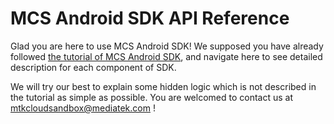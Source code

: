 # MCS Android SDK API Reference

Glad you are here to use MCS Android SDK! We supposed you have already followed [the tutorial of MCS Android SDK][sdk-tutorial], and navigate here to see detailed description for each component of SDK.

We will try our best to explain some hidden logic which is not described in the tutorial as simple as possible. 
You are welcomed to contact us at <mtkcloudsandbox@mediatek.com> !



[sdk-tutorial]: https://mtk-mcs.gitbooks.io/mcs-android-sdk-tutorial/content/